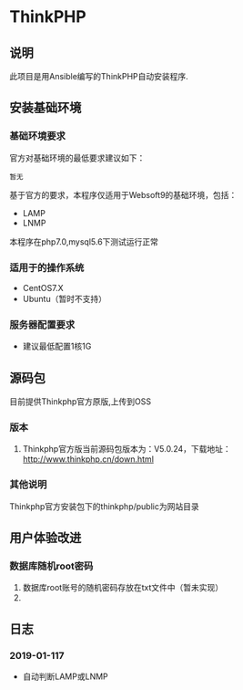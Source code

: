 # ThinkPHP

## 说明
此项目是用Ansible编写的ThinkPHP自动安装程序.

## 安装基础环境

### 基础环境要求

官方对基础环境的最低要求建议如下：
~~~
暂无
~~~

基于官方的要求，本程序仅适用于Websoft9的基础环境，包括：

* LAMP
* LNMP

本程序在php7.0,mysql5.6下测试运行正常

### 适用于的操作系统

* CentOS7.X
* Ubuntu（暂时不支持）

### 服务器配置要求

* 建议最低配置1核1G


## 源码包

目前提供Thinkphp官方原版,上传到OSS


### 版本
1. Thinkphp官方版当前源码包版本为：V5.0.24，下载地址：http://www.thinkphp.cn/down.html

### 其他说明
Thinkphp官方安装包下的thinkphp/public为网站目录


## 用户体验改进

### 数据库随机root密码
1. 数据库root账号的随机密码存放在txt文件中（暂未实现）
2. 


## 日志
### 2019-01-117
* 自动判断LAMP或LNMP
